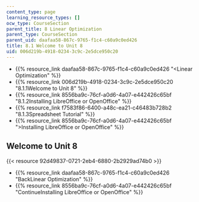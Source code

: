 ```yaml
---
content_type: page
learning_resource_types: []
ocw_type: CourseSection
parent_title: 8 Linear Optimization
parent_type: CourseSection
parent_uid: daafaa58-867c-9765-f1c4-c60a9c0ed426
title: 8.1 Welcome to Unit 8
uid: 006d219b-4918-0234-3c9c-2e5dce950c20
---
```


*   {{% resource_link daafaa58-867c-9765-f1c4-c60a9c0ed426 "\<Linear Optimization" %}}
*   {{% resource_link 006d219b-4918-0234-3c9c-2e5dce950c20 "8.1.1Welcome to Unit 8" %}}
*   {{% resource_link 8556ba9c-76cf-a0d6-4a07-e442426c65bf "8.1.2Installing LibreOffice or OpenOffice" %}}
*   {{% resource_link f7583f86-6400-a48c-ea21-c46483b728b2 "8.1.3Spreadsheet Tutorial" %}}
*   {{% resource_link 8556ba9c-76cf-a0d6-4a07-e442426c65bf "\>Installing LibreOffice or OpenOffice" %}}

Welcome to Unit 8
-----------------

{{< resource 92d49837-0721-2eb4-6880-2b2929ad74b0 >}}

*   {{% resource_link daafaa58-867c-9765-f1c4-c60a9c0ed426 "BackLinear Optimization" %}}
*   {{% resource_link 8556ba9c-76cf-a0d6-4a07-e442426c65bf "ContinueInstalling LibreOffice or OpenOffice" %}}